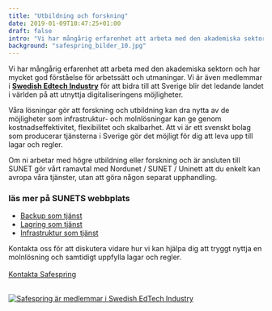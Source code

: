 ```yaml
---
title: "Utbildning och forskning"
date: 2019-01-09T10:47:25+01:00
draft: false
intro: "Vi har mångårig erfarenhet att arbeta med den akademiska sektorn och har mycket god förståelse för arbetssätt och utmaningar."
background: "safespring_bilder_10.jpg"
---
```

Vi har mångårig erfarenhet att arbeta med den akademiska sektorn och har mycket god förståelse för arbetssätt och utmaningar. Vi är även medlemmar i **[Swedish Edtech Industry](http://swedishedtechindustry.se/)** för att bidra till att Sverige blir det ledande landet i världen på att utnyttja digitaliseringens möjligheter.

Våra lösningar gör att forskning och utbildning kan dra nytta av de möjligheter som infrastruktur- och molnlösningar kan ge genom kostnadseffektivitet, flexibilitet och skalbarhet. Att vi är ett svenskt bolag som producerar tjänsterna i Sverige gör det möjligt för dig att leva upp till lagar och regler.

Om ni arbetar med högre utbildning eller forskning och är ansluten till SUNET gör vårt ramavtal med Nordunet / SUNET / Uninett att du enkelt kan avropa våra tjänster, utan att göra någon separat upphandling.

### läs mer på SUNETS webbplats

- [Backup som tjänst](https://www.sunet.se/tjanster/molnbaserad-backuptjanst/)
- [Lagring som tjänst](https://www.sunet.se/tjanster/lagring-i-molnet/)
- [Infrastruktur som tjänst](https://www.sunet.se/tjanster/virtuell-server-i-molnet/)

Kontakta oss för att diskutera vidare hur vi kan hjälpa dig att tryggt nyttja en molnlösning och samtidigt uppfylla lagar och regler.
<br><br>
<a href="/kontakt" id="text-button">Kontakta Safespring</a>
<br><br>
<a href="http://swedishedtechindustry.se/"><div class="partner-container">
<img src="/branscher/images/safespring_swedish-edtech-industry.png" alt="Safespring är medlemmar i Swedish EdTech Industry" class="partnerlogo">
</div></a>
